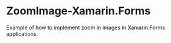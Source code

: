 # ZoomImage-Xamarin.Forms
Example of how to implement zoom in images in Xamarin.Forms applications.
